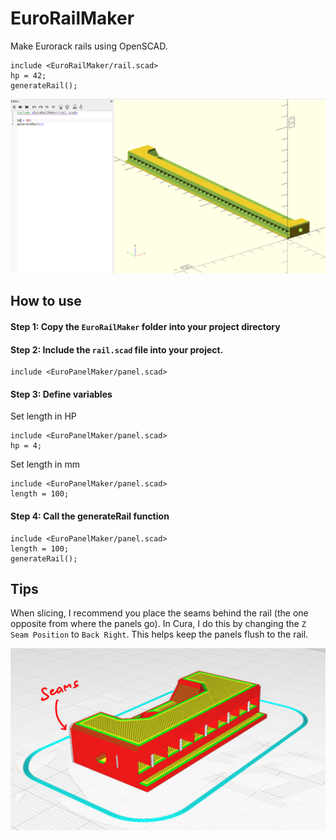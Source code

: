 # EuroRailMaker

Make Eurorack rails using OpenSCAD.

```
include <EuroRailMaker/rail.scad>
hp = 42;
generateRail();
```

![Eurorack rail demo](preview.png)

## How to use

#### Step 1: Copy the `EuroRailMaker` folder into your project directory

#### Step 2: Include the `rail.scad` file into your project.
```
include <EuroPanelMaker/panel.scad>
```

#### Step 3: Define variables
Set length in HP
```
include <EuroPanelMaker/panel.scad>
hp = 4;
```

Set length in mm
```
include <EuroPanelMaker/panel.scad>
length = 100;
```
 
#### Step 4: Call the generateRail function
```
include <EuroPanelMaker/panel.scad>
length = 100;
generateRail();
```

## Tips
When slicing, I recommend you place the seams behind the rail (the one opposite from where the panels go). In Cura, I do this by changing the `Z Seam Position` to `Back Right`. This helps keep the panels flush to the rail.

![Seam location](seams.png)
